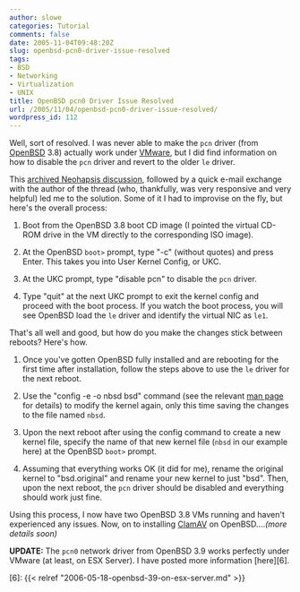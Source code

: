 ```yaml
---
author: slowe
categories: Tutorial
comments: false
date: 2005-11-04T09:48:20Z
slug: openbsd-pcn0-driver-issue-resolved
tags:
- BSD
- Networking
- Virtualization
- UNIX
title: OpenBSD pcn0 Driver Issue Resolved
url: /2005/11/04/openbsd-pcn0-driver-issue-resolved/
wordpress_id: 112
---
```


Well, sort of resolved. I was never able to make the `pcn` driver (from [OpenBSD][1] 3.8) actually work under [VMware][2], but I did find information on how to disable the `pcn` driver and revert to the older `le` driver.

This [archived Neohapsis discussion][3], followed by a quick e-mail exchange with the author of the thread (who, thankfully, was very responsive and very helpful) led me to the solution. Some of it I had to improvise on the fly, but here's the overall process:

1. Boot from the OpenBSD 3.8 boot CD image (I pointed the virtual CD-ROM drive in the VM directly to the corresponding ISO image).

2. At the OpenBSD `boot>` prompt, type "-c" (without quotes) and press Enter. This takes you into User Kernel Config, or UKC.

3. At the UKC prompt, type "disable pcn" to disable the `pcn` driver.

4. Type "quit" at the next UKC prompt to exit the kernel config and proceed with the boot process. If you watch the boot process, you will see OpenBSD load the `le` driver and identify the virtual NIC as `le1`.

That's all well and good, but how do you make the changes stick between reboots? Here's how.

1. Once you've gotten OpenBSD fully installed and are rebooting for the first time after installation, follow the steps above to use the `le` driver for the next reboot.

2. Use the "config -e -o nbsd bsd" command (see the relevant [man page][4] for details) to modify the kernel again, only this time saving the changes to the file named `nbsd`.

3. Upon the next reboot after using the config command to create a new kernel file, specify the name of that new kernel file (`nbsd` in our example here) at the OpenBSD `boot>` prompt.

4. Assuming that everything works OK (it did for me), rename the original kernel to "bsd.original" and rename your new kernel to just "bsd". Then, upon the next reboot, the `pcn` driver should be disabled and everything should work just fine.

Using this process, I now have two OpenBSD 3.8 VMs running and haven't experienced any issues. Now, on to installing [ClamAV][5] on OpenBSD...._(more details soon)_

**UPDATE:** The `pcn0` network driver from OpenBSD 3.9 works perfectly under VMware (at least, on ESX Server). I have posted more information [here][6].

[1]: http://www.openbsd.org/
[2]: http://www.vmware.com/
[3]: http://archives.neohapsis.com/archives/openbsd/2005-08/1314.html
[4]: http://www.openbsd.org/cgi-bin/man.cgi?query=config&apropos=0&sektion=0&manpath=OpenBSD+3.8&arch=i386&format=html
[5]: http://www.clamav.net/
[6]: {{< relref "2006-05-18-openbsd-39-on-esx-server.md" >}}
